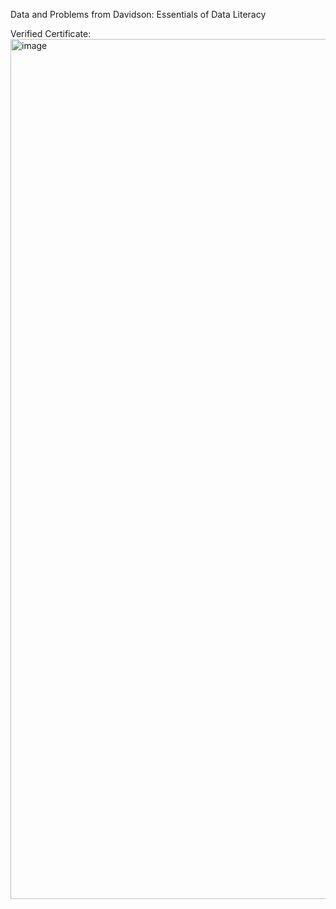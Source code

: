 Data and Problems from Davidson: Essentials of Data Literacy

Verified Certificate:
<img width="1376" alt="image" src="https://github.com/ShreyaKhanvilkar/Davidson-Essentials-Data-Literacy/assets/131799843/58a3f98d-a88e-4853-8ddc-f198ca5a6a00">
